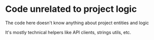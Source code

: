# Code unrelated to project logic

The code here doesn't know anything about project entities and logic

It's mostly technical helpers like API clients, strings utils, etc.

